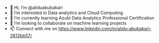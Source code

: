 - 👋 Hi, I’m @aliduabubakari
- 👀 I’m interested in Data analytics and Cloud Computing 
- 🌱 I’m currently learning Azubi Data Analytics Professional Certification
- 💞️ I’m looking to collaborate on machine learning projects 
- 📫 Connect with me on https://www.linkedin.com/in/alidu-abubakari-2612bb57/ 

<!---
aliduabubakari/aliduabubakari is a ✨ special ✨ repository because its `README.md` (this file) appears on your GitHub profile.
You can click the Preview link to take a look at your changes.
--->

